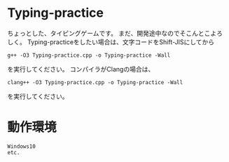 # Typing-practice
ちょっとした、タイピングゲームです。
まだ、開発途中なのでそこんとこよろしく。
Typing-practiceをしたい場合は、文字コードをShift-JISにしてから
```
g++ -O3 Typing-practice.cpp -o Typing-practice -Wall
```
を実行してください。
コンパイラがClangの場合は、
```
clang++ -O3 Typing-practice.cpp -o Typing-practice -Wall
```
を実行してください。

# 動作環境
    Windows10
    etc.
